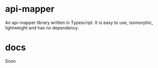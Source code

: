 # api-mapper
An api-mapper library written in Typescript. It is easy to use, isomorphic, lightweight and has no dependency.

# docs
Soon
